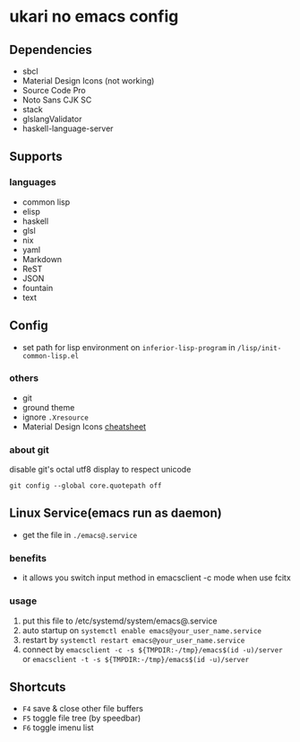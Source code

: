 # ukari no emacs config

## Dependencies
- sbcl
- Material Design Icons (not working)
- Source Code Pro
- Noto Sans CJK SC
- stack
- glslangValidator
- haskell-language-server

## Supports

### languages
- common lisp
- elisp
- haskell
- glsl
- nix
- yaml
- Markdown
- ReST
- JSON
- fountain
- text

## Config
- set path for lisp environment on `inferior-lisp-program` in `/lisp/init-common-lisp.el`

### others
- git
- ground theme
- ignore `.Xresource`
- Material Design Icons [cheatsheet](https://pictogrammers.github.io/@mdi/font/5.4.55/)

### about git
disable git's octal utf8 display to respect unicode

``` shell
git config --global core.quotepath off
```

## Linux Service(emacs run as daemon)
- get the file in `./emacs@.service`

### benefits
- it allows you switch input method in emacsclient -c mode when use fcitx

### usage
1. put this file to /etc/systemd/system/emacs@.service
2. auto startup on `systemctl enable emacs@your_user_name.service`
3. restart by `systemctl restart emacs@your_user_name.service`
4. connect by `emacsclient -c -s ${TMPDIR:-/tmp}/emacs$(id -u)/server` or `emacsclient -t -s ${TMPDIR:-/tmp}/emacs$(id -u)/server`

## Shortcuts
- `F4` save & close other file buffers
- `F5` toggle file tree (by speedbar)
- `F6` toggle imenu list
